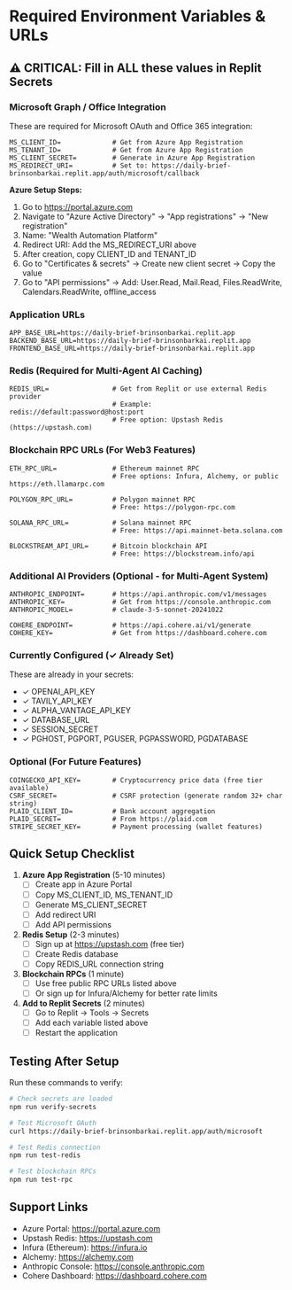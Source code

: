 # Required Environment Variables & URLs

## ⚠️ CRITICAL: Fill in ALL these values in Replit Secrets

### Microsoft Graph / Office Integration
These are required for Microsoft OAuth and Office 365 integration:

```
MS_CLIENT_ID=             # Get from Azure App Registration
MS_TENANT_ID=             # Get from Azure App Registration  
MS_CLIENT_SECRET=         # Generate in Azure App Registration
MS_REDIRECT_URI=          # Set to: https://daily-brief-brinsonbarkai.replit.app/auth/microsoft/callback
```

**Azure Setup Steps:**
1. Go to https://portal.azure.com
2. Navigate to "Azure Active Directory" → "App registrations" → "New registration"
3. Name: "Wealth Automation Platform"
4. Redirect URI: Add the MS_REDIRECT_URI above
5. After creation, copy CLIENT_ID and TENANT_ID
6. Go to "Certificates & secrets" → Create new client secret → Copy the value
7. Go to "API permissions" → Add: User.Read, Mail.Read, Files.ReadWrite, Calendars.ReadWrite, offline_access

### Application URLs
```
APP_BASE_URL=https://daily-brief-brinsonbarkai.replit.app
BACKEND_BASE_URL=https://daily-brief-brinsonbarkai.replit.app
FRONTEND_BASE_URL=https://daily-brief-brinsonbarkai.replit.app
```

### Redis (Required for Multi-Agent AI Caching)
```
REDIS_URL=                # Get from Replit or use external Redis provider
                          # Example: redis://default:password@host:port
                          # Free option: Upstash Redis (https://upstash.com)
```

### Blockchain RPC URLs (For Web3 Features)
```
ETH_RPC_URL=              # Ethereum mainnet RPC
                          # Free options: Infura, Alchemy, or public https://eth.llamarpc.com
                          
POLYGON_RPC_URL=          # Polygon mainnet RPC
                          # Free: https://polygon-rpc.com
                          
SOLANA_RPC_URL=           # Solana mainnet RPC
                          # Free: https://api.mainnet-beta.solana.com
                          
BLOCKSTREAM_API_URL=      # Bitcoin blockchain API
                          # Free: https://blockstream.info/api
```

### Additional AI Providers (Optional - for Multi-Agent System)
```
ANTHROPIC_ENDPOINT=       # https://api.anthropic.com/v1/messages
ANTHROPIC_KEY=            # Get from https://console.anthropic.com
ANTHROPIC_MODEL=          # claude-3-5-sonnet-20241022

COHERE_ENDPOINT=          # https://api.cohere.ai/v1/generate
COHERE_KEY=               # Get from https://dashboard.cohere.com
```

### Currently Configured (✓ Already Set)
These are already in your secrets:
- ✓ OPENAI_API_KEY
- ✓ TAVILY_API_KEY  
- ✓ ALPHA_VANTAGE_API_KEY
- ✓ DATABASE_URL
- ✓ SESSION_SECRET
- ✓ PGHOST, PGPORT, PGUSER, PGPASSWORD, PGDATABASE

### Optional (For Future Features)
```
COINGECKO_API_KEY=        # Cryptocurrency price data (free tier available)
CSRF_SECRET=              # CSRF protection (generate random 32+ char string)
PLAID_CLIENT_ID=          # Bank account aggregation
PLAID_SECRET=             # From https://plaid.com
STRIPE_SECRET_KEY=        # Payment processing (wallet features)
```

## Quick Setup Checklist

1. **Azure App Registration** (5-10 minutes)
   - [ ] Create app in Azure Portal
   - [ ] Copy MS_CLIENT_ID, MS_TENANT_ID
   - [ ] Generate MS_CLIENT_SECRET
   - [ ] Add redirect URI
   - [ ] Add API permissions

2. **Redis Setup** (2-3 minutes)
   - [ ] Sign up at https://upstash.com (free tier)
   - [ ] Create Redis database
   - [ ] Copy REDIS_URL connection string

3. **Blockchain RPCs** (1 minute)
   - [ ] Use free public RPC URLs listed above
   - [ ] Or sign up for Infura/Alchemy for better rate limits

4. **Add to Replit Secrets** (2 minutes)
   - [ ] Go to Replit → Tools → Secrets
   - [ ] Add each variable listed above
   - [ ] Restart the application

## Testing After Setup

Run these commands to verify:
```bash
# Check secrets are loaded
npm run verify-secrets

# Test Microsoft OAuth
curl https://daily-brief-brinsonbarkai.replit.app/auth/microsoft

# Test Redis connection  
npm run test-redis

# Test blockchain RPCs
npm run test-rpc
```

## Support Links

- Azure Portal: https://portal.azure.com
- Upstash Redis: https://upstash.com
- Infura (Ethereum): https://infura.io
- Alchemy: https://alchemy.com
- Anthropic Console: https://console.anthropic.com
- Cohere Dashboard: https://dashboard.cohere.com
